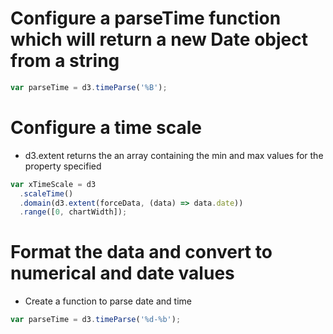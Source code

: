 # Configure a parseTime function which will return a new Date object from a string

```js
var parseTime = d3.timeParse('%B');
```

# Configure a time scale

- d3.extent returns the an array containing the min and max values for the property specified

```js
var xTimeScale = d3
  .scaleTime()
  .domain(d3.extent(forceData, (data) => data.date))
  .range([0, chartWidth]);
```

# Format the data and convert to numerical and date values

- Create a function to parse date and time

```js
var parseTime = d3.timeParse('%d-%b');
```
